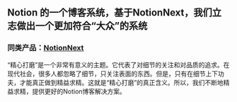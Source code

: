 ## Notion 的一个博客系统，基于NotionNext，我们立志做出一个更加符合“大众”的系统
### 同类产品：[NotionNext](baidu.com)

“精心打磨”是一个非常有意义的主题。它代表了对细节的关注和对品质的追求。在现代社会，很多人都忽略了细节，只关注表面的东西。但是，只有在细节上下功夫，才能真正做到精益求精。这就是“精心打磨”的真正含义。所以，我们不断地精益求精，提供更好的Notion博客解决方案。
